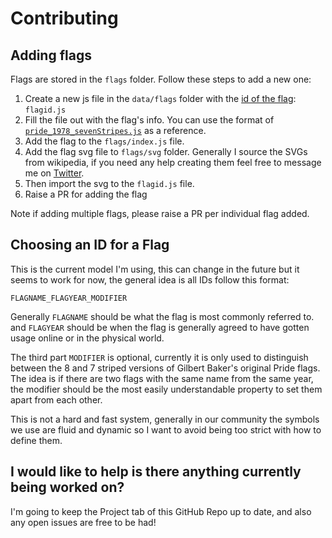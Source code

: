 # Contributing

## Adding flags

Flags are stored in the `flags` folder. Follow these steps to add a new one:

1. Create a new js file in the `data/flags` folder with the [id of the flag](#choosing-an-id-for-a-flag): `flagid.js`
2. Fill the file out with the flag's info. You can use the format of [`pride_1978_sevenStripes.js`](./data/flags/pride_1978_sevenStripes.js) as a reference.
3. Add the flag to the `flags/index.js` file.
4. Add the flag svg file to `flags/svg` folder. Generally I source the SVGs from wikipedia, if you need any help creating them feel free to message me on [Twitter](https://twitter.com/joehart).
5. Then import the svg to the `flagid.js` file.
6. Raise a PR for adding the flag

Note if adding multiple flags, please raise a PR per individual flag added.

## Choosing an ID for a Flag

This is the current model I'm using, this can change in the future but it seems to work for now, the general idea is all IDs follow this format:

```
FLAGNAME_FLAGYEAR_MODIFIER
```

Generally `FLAGNAME` should be what the flag is most commonly referred to. and `FLAGYEAR` should be when the flag is generally agreed to have gotten usage online or in the physical world.

The third part `MODIFIER` is optional, currently it is only used to distinguish between the 8 and 7 striped versions of Gilbert Baker's original Pride flags. The idea is if there are two flags with the same name from the same year, the modifier should be the most easily understandable property to set them apart from each other.

This is not a hard and fast system, generally in our community the symbols we use are fluid and dynamic so I want to avoid being too strict with how to define them.

## I would like to help is there anything currently being worked on?

I'm going to keep the Project tab of this GitHub Repo up to date, and also any open issues are free to be had!
